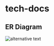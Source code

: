 # tech-docs

## ER Diagram
![alternative text](http://www.plantuml.com/plantuml/proxy?cache=no&src=./diagrams/er_diagram.puml)
